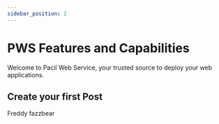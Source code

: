 ```yaml
---
sidebar_position: 2
---
```


# PWS Features and Capabilities

Welcome to Pacil Web Service, your trusted source to deploy your web applications.

## Create your first Post

Freddy fazzbear
